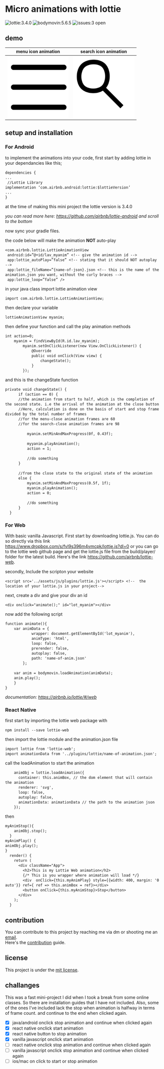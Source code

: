 # Micro animations with lottie

![lottie:3.4.0](https://img.shields.io/badge/lottie-3.4.0-green)
![bodymovin:5.6.5](https://img.shields.io/badge/bodymovin-5.6.5-blue)
![issues:3 open](https://img.shields.io/badge/issues-3%20open-black)

## demo

menu icon animation                                 | search icon animation
:--------------------------------------------------:|:------------------------------------------------------:
<img src="gifs/menu-close-menu-60frames.gif" width="200">|<img src="gifs/search-close-search-60frames.gif" width="200">

## setup and installation

### For Android

to implement the animations into your code, first start by adding lottie in your dependancies like this;

```
dependencies {
...
 //Lottie Library
implementation ‘com.airbnb.android:lottie:$lottieVersion’
...
} 
```
at the time of making this mini project the lottie version is 3.4.0

*you can read more here: https://github.com/airbnb/lottie-android and scroll to the bottom*

now sync your gradle files.

the code below will make the animation **NOT** auto-play

``` 
<com.airbnb.lottie.LottieAnimationView
 android:id=”@+id/lav_myanim” <!-- give the animation id -->
 app:lottie_autoPlay=”false” <!-- stating that it should NOT autoplay -->
 app:lottie_fileName=”{name-of-json}.json <!-- this is the name of the animation.json you want, without the curly braces -->
 app:lottie_loop=”false” /> 
 ```

 in your java class import lottie animation view

 ```
 import com.airbnb.lottie.LottieAnimationView; 
 ```

then declare your variable

``` 
lottieAnimationView myanim; 
```
then define your function and call the play animation methods

```	
int action=0;
	myanim = findViewById(R.id.lav_myanim);
        myanim.setOnClickListener(new View.OnClickListener() {
            @Override
            public void onClick(View view) {
                changeState();
            }
        }); 
```
 and this is the changeState function

  ```    
  private void changeState() {
        if (action == 0) {
        //the animation from start to half, which is the completion of the second state. i.e the arrival of the animation at the close button
        //Here, calculation is done on the basis of start and stop frame divided by the total number of frames
        //for the menu-close animation frames are 60
        //for the search-close animation frames are 98

            myanim.setMinAndMaxProgress(0f, 0.43f); 
           
            myyanim.playAnimation();
            action = 1;

            //do something
        } 

		//from the close state to the original state of the animation
        else {
            myanim.setMinAndMaxProgress(0.5f, 1f);
            myanim.playAnimation();
            action = 0;

            //do something
        }
    }
```
### For Web

With basic vanilla Javascript.
First start by downloading lottie.js. You can do so directly via this link  https://www.dropbox.com/s/fvl9s396m4vmcpk/lottie.js?dl=0 
or
you can go to the lottie web github page and get the lottie.js file from the build/player/ folder for the latest build.
Here's the link https://github.com/airbnb/lottie-web.

secondly, Include the scripton your website

``` 
<script src='../assets/js/plugins/lottie.js'></script> <!--  the location of your lottie.js in your project--> 
```

next, create a div and give your div an id

``` 
<div onclick="animate();" id="lot_myanim"></div>
```

now add the following script
```
function animate(){
	var animData = {
	        wrapper: document.getElementById('lot_myanim'),
	        animType: 'html',
	        loop: false,
	        prerender: false,
	        autoplay: false,
	        path: 'name-of-anim.json'
	    };

	var anim = bodymovin.loadAnimation(animData);
	anim.play();
	}
}
```

*documentation: https://airbnb.io/lottie/#/web*

### React Native

first start by importing the lottie web package with 

```	
npm install --save lottie-web
```

then import the lottie module and the animation.json file

```
import lottie from 'lottie-web';
import animationData from '../plugins/lottie/name-of-animation.json';
```

call the loadAnimation to start the animation
```
    animObj = lottie.loadAnimation({
      container: this.animBox, // the dom element that will contain the animation
      renderer: 'svg',
      loop: false,
      autoplay: false,
      animationData: animationData // the path to the animation json
    });
```
then

```
myAnimStop(){
    animObj.stop();
  }
myAnimPlay() {
animObj.play();
}
  render() {
    return (
      <div className="App">
        <h2>This is my Lottie Web animation</h2>
        {/* This is you wrapper where animation will load */}
        <div  onClick={this.myAnimPlay} style={{width: 400, margin: '0 auto'}} ref={ ref => this.animBox = ref}></div>
        <button onClick={this.myAnimStop}>Stop</button>
      </div>
    );
  }
```
## contribution

You can contribute to this project by reaching me via dm or shooting me an [email](mailto:leonkipkoech00@gmail.com).<br>
Here's the [contribution](contribution.md) guide.
  
## license

This project is under the [mit license](https://github.com/leonkoech/Micro-Animations/license.md).

## challanges

This was a fast mini-project I did when I took a break from some online classes. So there are installation guides that I have not included.
Also, some of the ones I've included lack the stop when animation is halfway in terms of frame count. and continue to the end when clicked again.

- [x] java/android onclick stop animation and continue when clicked again
- [x] react native onclick start animation
- [x] react native button to stop animation
- [x] vanilla javascript onclick start animation
- [ ] react native onclick stop animation and continue when clicked again
- [ ] vanilla javascript onclick stop animation and continue when clicked again
- [ ] ios/mac on click to start or stop animation
